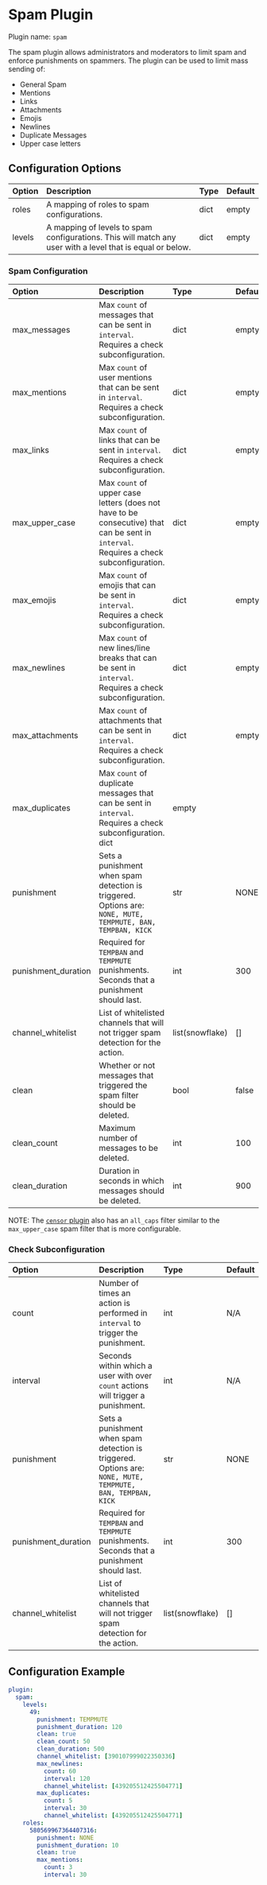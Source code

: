 # Spam Plugin

Plugin name: `spam`

The spam plugin allows administrators and moderators to limit spam and enforce punishments on spammers. The plugin can be used to limit mass sending of:

* General Spam
* Mentions
* Links
* Attachments
* Emojis
* Newlines
* Duplicate Messages
* Upper case letters

## Configuration Options

| Option | Description | Type | Default |
| :--- | :--- | :--- | :--- |
| roles | A mapping of roles to spam configurations. | dict | empty |
| levels | A mapping of levels to spam configurations. This will match any user with a level that is equal or below. | dict | empty |

### Spam Configuration

| Option | Description | Type | Default |
| :--- | :--- | :--- | :--- |
| max\_messages | Max `count` of messages that can be sent in `interval`. Requires a check subconfiguration. | dict | empty |
| max\_mentions | Max `count` of user mentions that can be sent in `interval`. Requires a check subconfiguration.| dict | empty |
| max\_links | Max `count` of links that can be sent in `interval`. Requires a check subconfiguration.| dict | empty |
| max_upper_case | Max `count` of upper case letters (does not have to be consecutive) that can be sent in `interval`. Requires a check subconfiguration.| dict | empty |
| max\_emojis | Max `count` of emojis that can be sent in `interval`. Requires a check subconfiguration.| dict | empty |
| max\_newlines | Max `count` of new lines/line breaks that can be sent in `interval`. Requires a check subconfiguration.| dict | empty |
| max\_attachments | Max `count` of attachments that can be sent in `interval`. Requires a check subconfiguration.| dict | empty |
| max\_duplicates | Max `count` of duplicate messages that can be sent in `interval`. Requires a check subconfiguration. dict | empty |
| punishment | Sets a punishment when spam detection is triggered. Options are: `NONE, MUTE, TEMPMUTE, BAN, TEMPBAN, KICK` | str | NONE |
| punishment_duration | Required for `TEMPBAN` and `TEMPMUTE` punishments. Seconds that a punishment should last. | int | 300 |
| channel_whitelist | List of whitelisted channels that will not trigger spam detection for the action. | list(snowflake) | [] |
| clean | Whether or not messages that triggered the spam filter should be deleted. | bool | false |
| clean_count | Maximum number of messages to be deleted. | int | 100 |
| clean_duration | Duration in seconds in which messages should be deleted. | int | 900 |

NOTE: The [`censor` plugin](censor.md) also has an `all_caps` filter similar to the `max_upper_case` spam filter that is more configurable.

### Check Subconfiguration
| Option | Description | Type | Default |
| :--- | :--- | :--- | :--- |
| count | Number of times an action is performed in `interval` to trigger the punishment. | int | N/A |
| interval | Seconds within which a user with over `count` actions will trigger a punishment. | int | N/A |
| punishment | Sets a punishment when spam detection is triggered. Options are: `NONE, MUTE, TEMPMUTE, BAN, TEMPBAN, KICK` | str | NONE |
| punishment_duration | Required for `TEMPBAN` and `TEMPMUTE` punishments. Seconds that a punishment should last. | int | 300 |
| channel_whitelist | List of whitelisted channels that will not trigger spam detection for the action. | list(snowflake) | [] |

## Configuration Example

```yaml
plugin:
  spam:
    levels:
      49:
        punishment: TEMPMUTE
        punishment_duration: 120
        clean: true
        clean_count: 50
        clean_duration: 500
        channel_whitelist: [390107999022350336]
        max_newlines:
          count: 60
          interval: 120
          channel_whitelist: [439205512425504771]
        max_duplicates:
          count: 5
          interval: 30
          channel_whitelist: [439205512425504771]
    roles:
      580569967364407316:
        punishment: NONE
        punishment_duration: 10
        clean: true
        max_mentions:
          count: 3
          interval: 30
```

